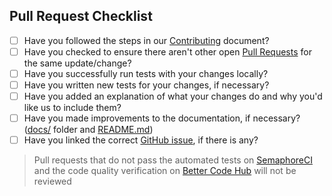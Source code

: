 ## Pull Request Checklist

- [ ] Have you followed the steps in our [Contributing](../../blob/master/docs/CONTRIBUTING.md#steps-to-contribute) document?
- [ ] Have you checked to ensure there aren't other open [Pull Requests](../../pulls) for the same update/change?
- [ ] Have you successfully run tests with your changes locally?
- [ ] Have you written new tests for your changes, if necessary?
- [ ] Have you added an explanation of what your changes do and why you'd like us to include them?
- [ ] Have you made improvements to the documentation, if necessary? ([docs/](../../blob/master/docs/) folder and [README.md](../../blob/master/README.md))
- [ ] Have you linked the correct [GitHub issue](../../issues), if there is any?

> Pull requests that do not pass the automated tests on [SemaphoreCI](http://semaphoreci.com) and the code quality verification on [Better Code Hub](https://bettercodehub.com/) will not be reviewed
